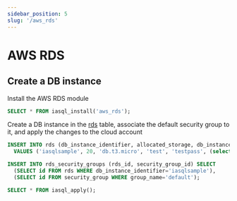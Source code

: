 ```yaml
---
sidebar_position: 5
slug: '/aws_rds'
---
```


# AWS RDS

## Create a DB instance

Install the AWS RDS module

```sql
SELECT * FROM iasql_install('aws_rds');
```

Create a DB instance in the [rds](https://dbdocs.io/iasql/iasql?table=rds&schema=public&view=table_structure) table, associate the default security group to it, and apply the changes to the cloud account

```sql TheButton
INSERT INTO rds (db_instance_identifier, allocated_storage, db_instance_class, master_username, master_user_password, availability_zone, engine, backup_retention_period)
  VALUES ('iasqlsample', 20, 'db.t3.micro', 'test', 'testpass', (select * from availability_zone limit 1), 'postgres:13.4', 0);

INSERT INTO rds_security_groups (rds_id, security_group_id) SELECT
  (SELECT id FROM rds WHERE db_instance_identifier='iasqlsample'),
  (SELECT id FROM security_group WHERE group_name='default');

SELECT * FROM iasql_apply();
```
